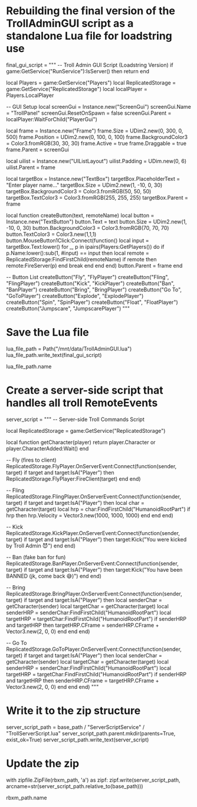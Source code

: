 # Rebuilding the final version of the TrollAdminGUI script as a standalone Lua file for loadstring use
final_gui_script = """
-- Troll Admin GUI Script (Loadstring Version)
if game:GetService("RunService"):IsServer() then return end

local Players = game:GetService("Players")
local ReplicatedStorage = game:GetService("ReplicatedStorage")
local localPlayer = Players.LocalPlayer

-- GUI Setup
local screenGui = Instance.new("ScreenGui")
screenGui.Name = "TrollPanel"
screenGui.ResetOnSpawn = false
screenGui.Parent = localPlayer:WaitForChild("PlayerGui")

local frame = Instance.new("Frame")
frame.Size = UDim2.new(0, 300, 0, 500)
frame.Position = UDim2.new(0, 100, 0, 100)
frame.BackgroundColor3 = Color3.fromRGB(30, 30, 30)
frame.Active = true
frame.Draggable = true
frame.Parent = screenGui

local uilist = Instance.new("UIListLayout")
uilist.Padding = UDim.new(0, 6)
uilist.Parent = frame

local targetBox = Instance.new("TextBox")
targetBox.PlaceholderText = "Enter player name..."
targetBox.Size = UDim2.new(1, -10, 0, 30)
targetBox.BackgroundColor3 = Color3.fromRGB(50, 50, 50)
targetBox.TextColor3 = Color3.fromRGB(255, 255, 255)
targetBox.Parent = frame

local function createButton(text, remoteName)
    local button = Instance.new("TextButton")
    button.Text = text
    button.Size = UDim2.new(1, -10, 0, 30)
    button.BackgroundColor3 = Color3.fromRGB(70, 70, 70)
    button.TextColor3 = Color3.new(1,1,1)
    button.MouseButton1Click:Connect(function()
        local input = targetBox.Text:lower()
        for _, p in ipairs(Players:GetPlayers()) do
            if p.Name:lower():sub(1, #input) == input then
                local remote = ReplicatedStorage:FindFirstChild(remoteName)
                if remote then
                    remote:FireServer(p)
                end
                break
            end
        end
    end)
    button.Parent = frame
end

-- Button List
createButton("Fly", "FlyPlayer")
createButton("Fling", "FlingPlayer")
createButton("Kick", "KickPlayer")
createButton("Ban", "BanPlayer")
createButton("Bring", "BringPlayer")
createButton("Go To", "GoToPlayer")
createButton("Explode", "ExplodePlayer")
createButton("Spin", "SpinPlayer")
createButton("Float", "FloatPlayer")
createButton("Jumpscare", "JumpscarePlayer")
"""

# Save the Lua file
lua_file_path = Path("/mnt/data/TrollAdminGUI.lua")
lua_file_path.write_text(final_gui_script)

lua_file_path.name
# Create a server-side script that handles all troll RemoteEvents
server_script = """
-- Server-side Troll Commands Script

local ReplicatedStorage = game:GetService("ReplicatedStorage")

local function getCharacter(player)
    return player.Character or player.CharacterAdded:Wait()
end

-- Fly (fires to client)
ReplicatedStorage.FlyPlayer.OnServerEvent:Connect(function(sender, target)
    if target and target:IsA("Player") then
        ReplicatedStorage.FlyPlayer:FireClient(target)
    end
end)

-- Fling
ReplicatedStorage.FlingPlayer.OnServerEvent:Connect(function(sender, target)
    if target and target:IsA("Player") then
        local char = getCharacter(target)
        local hrp = char:FindFirstChild("HumanoidRootPart")
        if hrp then
            hrp.Velocity = Vector3.new(1000, 1000, 1000)
        end
    end
end)

-- Kick
ReplicatedStorage.KickPlayer.OnServerEvent:Connect(function(sender, target)
    if target and target:IsA("Player") then
        target:Kick("You were kicked by Troll Admin 😈")
    end
end)

-- Ban (fake ban for fun)
ReplicatedStorage.BanPlayer.OnServerEvent:Connect(function(sender, target)
    if target and target:IsA("Player") then
        target:Kick("You have been BANNED (jk, come back 😅)")
    end
end)

-- Bring
ReplicatedStorage.BringPlayer.OnServerEvent:Connect(function(sender, target)
    if target and target:IsA("Player") then
        local senderChar = getCharacter(sender)
        local targetChar = getCharacter(target)
        local senderHRP = senderChar:FindFirstChild("HumanoidRootPart")
        local targetHRP = targetChar:FindFirstChild("HumanoidRootPart")
        if senderHRP and targetHRP then
            targetHRP.CFrame = senderHRP.CFrame + Vector3.new(2, 0, 0)
        end
    end
end)

-- Go To
ReplicatedStorage.GoToPlayer.OnServerEvent:Connect(function(sender, target)
    if target and target:IsA("Player") then
        local senderChar = getCharacter(sender)
        local targetChar = getCharacter(target)
        local senderHRP = senderChar:FindFirstChild("HumanoidRootPart")
        local targetHRP = targetChar:FindFirstChild("HumanoidRootPart")
        if senderHRP and targetHRP then
            senderHRP.CFrame = targetHRP.CFrame + Vector3.new(2, 0, 0)
        end
    end
end)
"""

# Write it to the zip structure
server_script_path = base_path / "ServerScriptService" / "TrollServerScript.lua"
server_script_path.parent.mkdir(parents=True, exist_ok=True)
server_script_path.write_text(server_script)

# Update the zip
with zipfile.ZipFile(rbxm_path, 'a') as zipf:
    zipf.write(server_script_path, arcname=str(server_script_path.relative_to(base_path)))

rbxm_path.name
